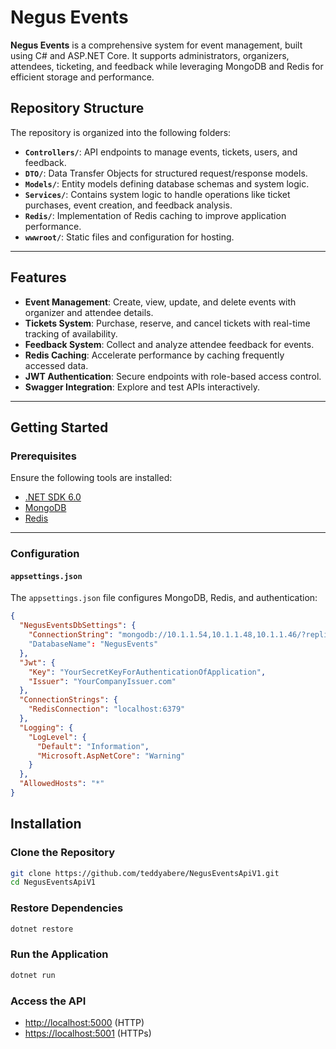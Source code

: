 # Negus Events

**Negus Events** is a comprehensive system for event management, built using C# and ASP.NET Core. It supports administrators, organizers, attendees, ticketing, and feedback while leveraging MongoDB and Redis for efficient storage and performance.

## Repository Structure

The repository is organized into the following folders:

- **`Controllers/`**: API endpoints to manage events, tickets, users, and feedback.
- **`DTO/`**: Data Transfer Objects for structured request/response models.
- **`Models/`**: Entity models defining database schemas and system logic.
- **`Services/`**: Contains system logic to handle operations like ticket purchases, event creation, and feedback analysis.
- **`Redis/`**: Implementation of Redis caching to improve application performance.
- **`wwwroot/`**: Static files and configuration for hosting.

---

## Features

- **Event Management**: Create, view, update, and delete events with organizer and attendee details.
- **Tickets System**: Purchase, reserve, and cancel tickets with real-time tracking of availability.
- **Feedback System**: Collect and analyze attendee feedback for events.
- **Redis Caching**: Accelerate performance by caching frequently accessed data.
- **JWT Authentication**: Secure endpoints with role-based access control.
- **Swagger Integration**: Explore and test APIs interactively.

---

## Getting Started

### Prerequisites

Ensure the following tools are installed:

- [.NET SDK 6.0](https://dotnet.microsoft.com/)
- [MongoDB](https://www.mongodb.com/)
- [Redis](https://redis.io/)

---

### Configuration

#### `appsettings.json`

The `appsettings.json` file configures MongoDB, Redis, and authentication:

```json
{
  "NegusEventsDbSettings": {
    "ConnectionString": "mongodb://10.1.1.54,10.1.1.48,10.1.1.46/?replicaSet=NegusReplicaSet&w=2&readPreference=secondaryPreferred"
    "DatabaseName": "NegusEvents"
  },
  "Jwt": {
    "Key": "YourSecretKeyForAuthenticationOfApplication",
    "Issuer": "YourCompanyIssuer.com"
  },
  "ConnectionStrings": {
    "RedisConnection": "localhost:6379"
  },
  "Logging": {
    "LogLevel": {
      "Default": "Information",
      "Microsoft.AspNetCore": "Warning"
    }
  },
  "AllowedHosts": "*"
}
```
## Installation

### Clone the Repository

```bash
git clone https://github.com/teddyabere/NegusEventsApiV1.git
cd NegusEventsApiV1
```

### Restore Dependencies

```bash
dotnet restore
```

### Run the Application

```bash
dotnet run
```
### Access the API

- [http://localhost:5000](http://localhost:5000) (HTTP)
- [https://localhost:5001](https://localhost:5001) (HTTPs)
